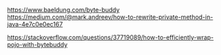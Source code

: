 https://www.baeldung.com/byte-buddy
https://medium.com/@mark.andreev/how-to-rewrite-private-method-in-java-4e7c0e0ec167

https://stackoverflow.com/questions/37719089/how-to-efficiently-wrap-pojo-with-bytebuddy